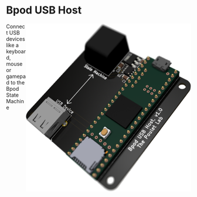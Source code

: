 # Bpod USB Host

<img align="right" src="PCB/v1.0/Bpod_USBhost_R1.png" width="450px">
Connect USB devices like a keyboard, mouse or gamepad to the Bpod State Machine
